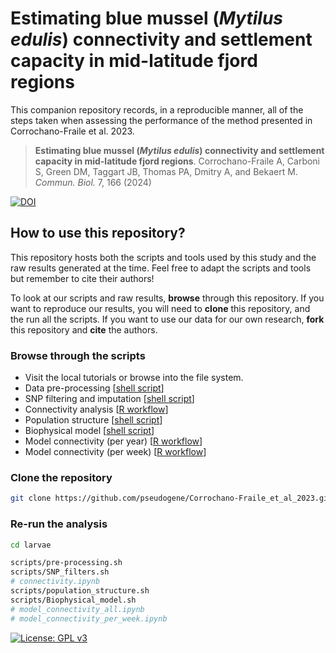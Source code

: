 # Estimating blue mussel (_Mytilus edulis_) connectivity and settlement capacity in mid-latitude fjord regions

This companion repository records, in a reproducible manner, all of the steps taken when assessing the performance of the method presented in Corrochano-Fraile et al. 2023. 


> **Estimating blue mussel (_Mytilus edulis_) connectivity and settlement capacity in mid-latitude fjord regions**.
> Corrochano-Fraile A, Carboni S, Green DM, Taggart JB, Thomas PA, Dmitry A, and Bekaert M.
> _Commun. Biol._ 7, 166 (2024)

[![DOI](https://img.shields.io/badge/DOI-10.1038%2Fs42003.023.05498.3-blue.svg)](https://doi.org/10.1038/s42003-023-05498-3)


## How to use this repository?

This repository hosts both the scripts and tools used by this study and the raw results generated at the time. Feel free to adapt the scripts and tools but remember to cite their authors!

To look at our scripts and raw results, **browse** through this repository. If you want to reproduce our results, you will need to **clone** this repository, and the run all the scripts. If you want to use our data for our own research, **fork** this repository and **cite** the authors.


### Browse through the scripts

* Visit the local tutorials or browse into the file system.
* Data pre-processing [[shell script](workflows/Pre-processing.md)]
* SNP filtering and imputation [[shell script](workflows/SNP_filtering.md)]
* Connectivity analysis [[R workflow](workflows/Connectivity.md)]
* Population structure [[shell script](workflows/Population_structure.md)]
* Biophysical model [[shell script](workflows/Biophysical_model.md)]
* Model connectivity (per year) [[R workflow](workflows/Model_connectivity_all.md)]
* Model connectivity (per week) [[R workflow](workflows/Model_connectivity_per_week.md)]


### Clone the repository

```sh
git clone https://github.com/pseudogene/Corrochano-Fraile_et_al_2023.git
```


### Re-run the analysis

```sh
cd larvae

scripts/pre-processing.sh
scripts/SNP_filters.sh
# connectivity.ipynb
scripts/population_structure.sh
scripts/Biophysical_model.sh
# model_connectivity_all.ipynb
# model_connectivity_per_week.ipynb
```

[![License: GPL v3](https://img.shields.io/badge/License-GPL%20v3-brightgreen.svg)](https://github.com/pseudogene/Corrochano-Fraile_et_al_2023/blob/master/LICENSE)
